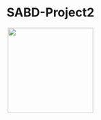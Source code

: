 <h1 style="text-align:center;">SABD-Project2</h1>

<p align="center">
  <img width=200px" height="200px" src="https://github.com/Alefanfi/SABD-Project2/logo/logo.png">
</p>

